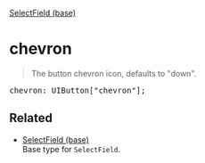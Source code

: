 [SelectField (base)](SelectField_base.md)

# chevron

> The button chevron icon, defaults to "down".

<pre class="docgen_signature">chevron: UIButton[&quot;chevron&quot;];</pre>

## Related

- [<!--{ref:type}-->SelectField (base)](SelectField_base.md) \
    Base type for `SelectField`.
